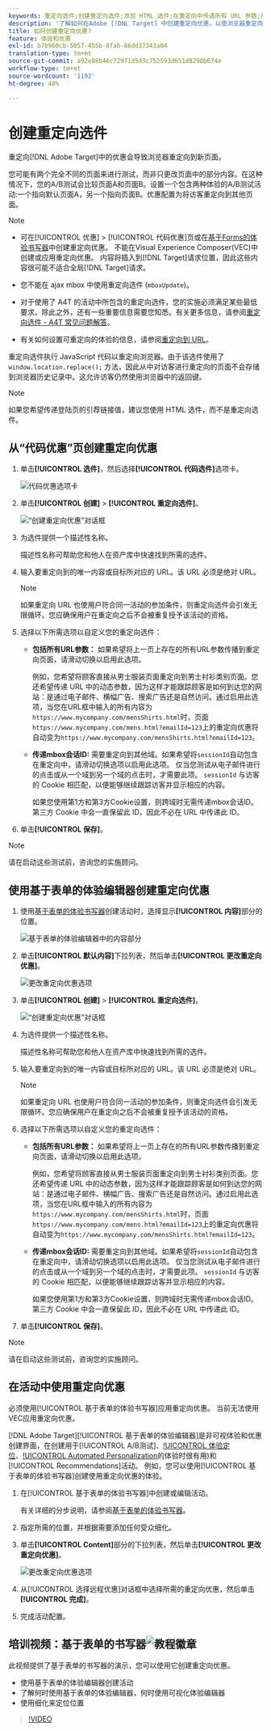 ```yaml
---
keywords: 重定向选件;创建重定向选件;添加 HTML 选件;在重定向中传递所有 URL 参数;在重定向中传递 mboxSessionId（仅当要重定向到其他域时才需使用此功能）
description: '了解如何在Adobe [!DNL Target] 中创建重定向优惠，以使浏览器重定向到新页面。 '
title: 如何创建重定向优惠?
feature: 体验和优惠
exl-id: b7b960cb-5057-455b-8fab-86dd37343a04
translation-type: tm+mt
source-git-commit: a92e88b46c72971d5d3c752593d651d8290b674e
workflow-type: tm+mt
source-wordcount: '1192'
ht-degree: 48%

---
```


# 创建重定向选件

重定向[!DNL Adobe Target]中的优惠会导致浏览器重定向到新页面。

您可能有两个完全不同的页面来进行测试，而非只更改页面中的部分内容。在这种情况下，您的A/B测试会比较页面A和页面B。设置一个包含两种体验的A/B测试活动:一个指向默认页面A，另一个指向页面B。优惠配置为将访客重定向到其他页面。

>[!NOTE]
>
> * 可在[!UICONTROL 优惠] > [!UICONTROL 代码优惠]页或在[基于Forms的体验书写器](/help/c-experiences/form-experience-composer.md)中创建重定向优惠。 不能在Visual Experience Composer(VEC)中创建或应用重定向优惠。 内容将插入到[!DNL Target]请求位置，因此这些内容很可能不适合全局[!DNL Target]请求。
   >
   >
* 您不能在 ajax mbox 中使用重定向选件 (`mboxUpdate`)。
   >
   >
* 对于使用了 A4T 的活动中所包含的重定向选件，您的实施必须满足某些最低要求。除此之外，还有一些重要信息需要您知悉。有关更多信息，请参阅[重定向选件 - A4T 常见问题解答](/help/c-integrating-target-with-mac/a4t/r-a4t-faq/a4t-faq-redirect-offers.md#concept_21BF213F10E1414A9DCD4A98AF207905)。
   >
   >
* 有关如何设置可重定向的体验的信息，请参阅[重定向到 URL](/help/c-experiences/c-visual-experience-composer/redirect-offer.md#task_9578678D42784F5EB9638F8AC8C911FA)。


重定向选件执行 JavaScript 代码以重定向浏览器。由于该选件使用了 `window.location.replace();` 方法，因此从中对访客进行重定向的页面不会存储到浏览器历史记录中。这允许访客仍然使用浏览器中的返回键。

>[!NOTE]
>
>如果您希望传递登陆页的引荐链接值，建议您使用 HTML 选件，而不是重定向选件。

## 从“代码优惠”页创建重定向优惠

1. 单击&#x200B;**[!UICONTROL 选件]**，然后选择&#x200B;**[!UICONTROL 代码选件]**&#x200B;选项卡。

   ![代码优惠选项卡](/help/c-experiences/c-manage-content/assets/offers-code-offers.png)

1. 单击&#x200B;**[!UICONTROL 创建]** > **[!UICONTROL 重定向选件]**。

   ![“创建重定向优惠”对话框](/help/c-experiences/c-manage-content/assets/create-redirect-offer.png)

1. 为选件提供一个描述性名称。

   描述性名称可帮助您和他人在资产库中快速找到所需的选件。

1. 输入要重定向到的唯一内容或目标所对应的 URL。该 URL 必须是绝对 URL。

   >[!NOTE]
   >
   >如果重定向 URL 也使用户符合同一活动的参加条件，则重定向选件会引发无限循环。您应确保用户在重定向之后不会被重复授予该活动的资格。

1. 选择以下所需选项以自定义您的重定向选件：

   * **包括所有URL参数：** 如果希望将上一页上存在的所有URL参数传播到重定向页面，请滑动切换以启用此选项。

      例如，您希望将顾客直接从男士服装页面重定向到男士衬衫类别页面。您还希望传递 URL 中的动态参数，因为这样才能跟踪顾客是如何到达您的网站：是通过电子邮件、横幅广告、搜索广告还是自然访问。通过启用此选项，当您在URL框中输入的所有内容为`https://www.mycompany.com/mensShirts.html`时，页面`https://www.mycompany.com/mens.html?emailId=123`上的重定向优惠将自动变为`https://www.mycompany.com/mensShirts.html?emailId=123`。

   * **传递mbox会话ID:** 需要重定向到其他域。如果希望将`sessionId`自动包含在重定向中，请滑动切换选项以启用此选项。 仅当您测试从电子邮件进行的点击或从一个域到另一个域的点击时，才需要此项。 `sessionId` 与访客的 Cookie 相匹配，以便能够继续跟踪访客并显示相应的内容。

      如果您使用第1方和第3方Cookie设置，则跨域时无需传递mbox会话ID。 第三方 Cookie 中会一直保留此 ID，因此不必在 URL 中传递此 ID。

1. 单击&#x200B;**[!UICONTROL 保存]**。

>[!NOTE]
>
>请在启动这些测试前，咨询您的实施顾问。

## 使用基于表单的体验编辑器创建重定向优惠

1. 使用[基于表单的体验书写器](/help/c-experiences/form-experience-composer.md)创建活动时，选择显示&#x200B;**[!UICONTROL 内容]**&#x200B;部分的位置。

   ![基于表单的体验编辑器中的内容部分](/help/c-experiences/c-manage-content/assets/form-based-content.png)

1. 单击&#x200B;**[!UICONTROL 默认内容]**&#x200B;下拉列表，然后单击&#x200B;**[!UICONTROL 更改重定向优惠]**。

   ![更改重定向优惠选项](/help/c-experiences/c-manage-content/assets/change-redirect-offer-option.png)

1. 单击&#x200B;**[!UICONTROL 创建]** > **[!UICONTROL 重定向选件]**。

   ![“创建重定向优惠”对话框](/help/c-experiences/c-manage-content/assets/create-redirect-offer.png)

1. 为选件提供一个描述性名称。

   描述性名称可帮助您和他人在资产库中快速找到所需的选件。

1. 输入要重定向到的唯一内容或目标所对应的 URL。该 URL 必须是绝对 URL。

   >[!NOTE]
   >
   >如果重定向 URL 也使用户符合同一活动的参加条件，则重定向选件会引发无限循环。您应确保用户在重定向之后不会被重复授予该活动的资格。

1. 选择以下所需选项以自定义您的重定向选件：

   * **包括所有URL参数：** 如果希望将上一页上存在的所有URL参数传播到重定向页面，请滑动切换以启用此选项。

      例如，您希望将顾客直接从男士服装页面重定向到男士衬衫类别页面。您还希望传递 URL 中的动态参数，因为这样才能跟踪顾客是如何到达您的网站：是通过电子邮件、横幅广告、搜索广告还是自然访问。通过启用此选项，当您在URL框中输入的所有内容为`https://www.mycompany.com/mensShirts.html`时，页面`https://www.mycompany.com/mens.html?emailId=123`上的重定向优惠将自动变为`https://www.mycompany.com/mensShirts.html?emailId=123`。

   * **传递mbox会话ID:** 需要重定向到其他域。如果希望将`sessionId`自动包含在重定向中，请滑动切换选项以启用此选项。 仅当您测试从电子邮件进行的点击或从一个域到另一个域的点击时，才需要此项。 `sessionId` 与访客的 Cookie 相匹配，以便能够继续跟踪访客并显示相应的内容。

      如果您使用第1方和第3方Cookie设置，则跨域时无需传递mbox会话ID。 第三方 Cookie 中会一直保留此 ID，因此不必在 URL 中传递此 ID。

1. 单击&#x200B;**[!UICONTROL 保存]**。

>[!NOTE]
>
>请在启动这些测试前，咨询您的实施顾问。

## 在活动中使用重定向优惠

必须使用[!UICONTROL 基于表单的体验书写器]应用重定向优惠。 当前无法使用VEC应用重定向优惠。

[!DNL Adobe Target][!UICONTROL 基于表单的体验编辑器]是非可视体验和优惠创建界面，在创建用于[!UICONTROL A/B测试]、[!UICONTROL 体验定位](XT)、[!UICONTROL Automated Personalization](AP)的体验时很有用)和[!UICONTROL Recommendations]活动。 例如，您可以使用[!UICONTROL 基于表单的体验书写器]创建使用重定向优惠的体验。

1. 在[!UICONTROL 基于表单的体验书写器]中创建或编辑活动。

   有关详细的分步说明，请参阅[基于表单的体验书写器](/help/c-experiences/form-experience-composer.md)。

1. 指定所需的位置，并根据需要添加任何受众细化。

1. 单击&#x200B;**[!UICONTROL Content]**&#x200B;部分的下拉列表，然后单击&#x200B;**[!UICONTROL 更改重定向优惠]**。

   ![更改重定向优惠选项](/help/c-experiences/c-manage-content/assets/change-redirect-offer-option2.png)

1. 从[!UICONTROL 选择远程优惠]对话框中选择所需的重定向优惠，然后单击&#x200B;**[!UICONTROL 完成]**。

1. 完成活动配置。

## 培训视频：基于表单的书写器![教程徽章](/help/assets/tutorial.png)

此视频提供了基于表单的书写器的演示，您可以使用它创建重定向优惠。

* 使用基于表单的体验编辑器创建活动
* 了解何时使用基于表单的体验编辑器，何时使用可视化体验编辑器
* 使用细化来定位位置

>[!VIDEO](https://video.tv.adobe.com/v/17390)
